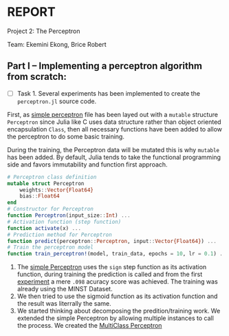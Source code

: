 # REPORT

Project 2: The Perceptron

Team: Ekemini Ekong, Brice Robert 

## Part I – Implementing a perceptron algorithm from scratch:

- [ ] Task 1. Several experiments has been implemented to create the  `perceptron.jl` source code.

First, as [simple perceptron](experiments/perceptron.jl) file has been layed out with a `mutable` structure `Perceptron` since Julia like C uses data structure rather than object oriented encapsulation `Class`, then all necessary functions have been added to allow the perceptron to do some basic training.

During the training, the Perceptron data will be mutated this is why `mutable` has been added. By default, Julia tends to take the functional programming side and favors immutability and function first approach.

```julia
# Perceptron class definition
mutable struct Perceptron
    weights::Vector{Float64}
    bias::Float64
end
# Constructor for Perceptron
function Perceptron(input_size::Int) ...
# Activation function (step function)
function activate(x) ...
# Prediction method for Perceptron
function predict(perceptron::Perceptron, input::Vector{Float64}) ...
# Train the perceptron model
function train_perceptron!(model, train_data, epochs = 10, lr = 0.1) ...
```

1. The [simple Perceptron](experiments/perceptron.jl) uses the `sign` step function as its activation function, during training the prediction is called and from the first [experiment](experiments/experiment.ipynb) a mere `.098` acuracy score was achieved. The training was already using the MINST Dataset.
2. We then tried to use the sigmoid function as its activation function and the result was literrally the same.
3. We started thinking about decomposing the predition/training work. We extended the simple Perceptron by allowing multiple instances to call the process. We created the [MultiClass Perceptron](perceptron.jl)
